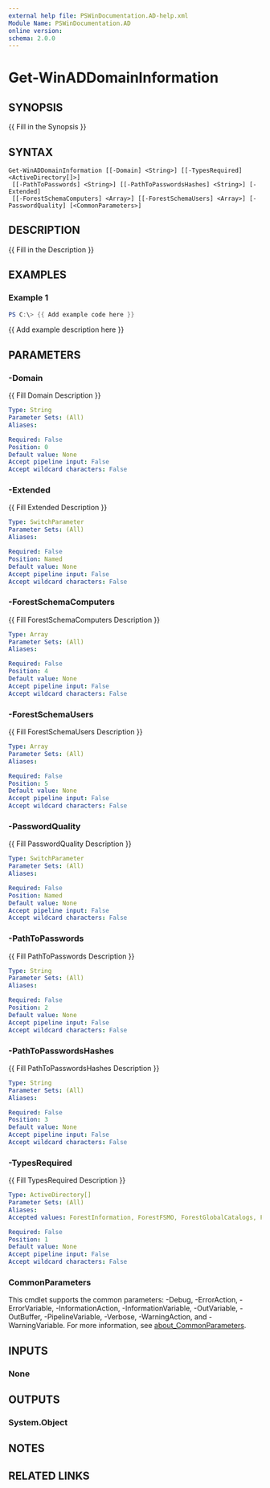 ```yaml
---
external help file: PSWinDocumentation.AD-help.xml
Module Name: PSWinDocumentation.AD
online version:
schema: 2.0.0
---
```


# Get-WinADDomainInformation

## SYNOPSIS
{{ Fill in the Synopsis }}

## SYNTAX

```
Get-WinADDomainInformation [[-Domain] <String>] [[-TypesRequired] <ActiveDirectory[]>]
 [[-PathToPasswords] <String>] [[-PathToPasswordsHashes] <String>] [-Extended]
 [[-ForestSchemaComputers] <Array>] [[-ForestSchemaUsers] <Array>] [-PasswordQuality] [<CommonParameters>]
```

## DESCRIPTION
{{ Fill in the Description }}

## EXAMPLES

### Example 1
```powershell
PS C:\> {{ Add example code here }}
```

{{ Add example description here }}

## PARAMETERS

### -Domain
{{ Fill Domain Description }}

```yaml
Type: String
Parameter Sets: (All)
Aliases:

Required: False
Position: 0
Default value: None
Accept pipeline input: False
Accept wildcard characters: False
```

### -Extended
{{ Fill Extended Description }}

```yaml
Type: SwitchParameter
Parameter Sets: (All)
Aliases:

Required: False
Position: Named
Default value: None
Accept pipeline input: False
Accept wildcard characters: False
```

### -ForestSchemaComputers
{{ Fill ForestSchemaComputers Description }}

```yaml
Type: Array
Parameter Sets: (All)
Aliases:

Required: False
Position: 4
Default value: None
Accept pipeline input: False
Accept wildcard characters: False
```

### -ForestSchemaUsers
{{ Fill ForestSchemaUsers Description }}

```yaml
Type: Array
Parameter Sets: (All)
Aliases:

Required: False
Position: 5
Default value: None
Accept pipeline input: False
Accept wildcard characters: False
```

### -PasswordQuality
{{ Fill PasswordQuality Description }}

```yaml
Type: SwitchParameter
Parameter Sets: (All)
Aliases:

Required: False
Position: Named
Default value: None
Accept pipeline input: False
Accept wildcard characters: False
```

### -PathToPasswords
{{ Fill PathToPasswords Description }}

```yaml
Type: String
Parameter Sets: (All)
Aliases:

Required: False
Position: 2
Default value: None
Accept pipeline input: False
Accept wildcard characters: False
```

### -PathToPasswordsHashes
{{ Fill PathToPasswordsHashes Description }}

```yaml
Type: String
Parameter Sets: (All)
Aliases:

Required: False
Position: 3
Default value: None
Accept pipeline input: False
Accept wildcard characters: False
```

### -TypesRequired
{{ Fill TypesRequired Description }}

```yaml
Type: ActiveDirectory[]
Parameter Sets: (All)
Aliases:
Accepted values: ForestInformation, ForestFSMO, ForestGlobalCatalogs, ForestOptionalFeatures, ForestUPNSuffixes, ForestSPNSuffixes, ForestSites, ForestSites1, ForestSites2, ForestSubnets, ForestSubnets1, ForestSubnets2, ForestSiteLinks, ForestDomainControllers, ForestRootDSE, ForestSchemaPropertiesUsers, ForestSchemaPropertiesComputers, DomainRootDSE, DomainRIDs, DomainAuthenticationPolicies, DomainAuthenticationPolicySilos, DomainCentralAccessPolicies, DomainCentralAccessRules, DomainClaimTransformPolicies, DomainClaimTypes, DomainFineGrainedPolicies, DomainFineGrainedPoliciesUsers, DomainFineGrainedPoliciesUsersExtended, DomainGUIDS, DomainDNSSRV, DomainDNSA, DomainInformation, DomainControllers, DomainFSMO, DomainDefaultPasswordPolicy, DomainGroupPolicies, DomainGroupPoliciesDetails, DomainGroupPoliciesACL, DomainOrganizationalUnits, DomainOrganizationalUnitsBasicACL, DomainOrganizationalUnitsExtendedACL, DomainContainers, DomainTrustsClean, DomainTrusts, DomainBitlocker, DomainLAPS, DomainGroupsFullList, DomainGroups, DomainGroupsMembers, DomainGroupsMembersRecursive, DomainGroupsSpecial, DomainGroupsSpecialMembers, DomainGroupsSpecialMembersRecursive, DomainGroupsPriviliged, DomainGroupsPriviligedMembers, DomainGroupsPriviligedMembersRecursive, DomainUsersFullList, DomainUsers, DomainUsersCount, DomainUsersAll, DomainUsersSystemAccounts, DomainUsersNeverExpiring, DomainUsersNeverExpiringInclDisabled, DomainUsersExpiredInclDisabled, DomainUsersExpiredExclDisabled, DomainAdministrators, DomainAdministratorsRecursive, DomainEnterpriseAdministrators, DomainEnterpriseAdministratorsRecursive, DomainComputersFullList, DomainComputersAll, DomainComputersAllCount, DomainComputers, DomainComputersCount, DomainServers, DomainServersCount, DomainComputersUnknown, DomainComputersUnknownCount, DomainPasswordDataUsers, DomainPasswordDataPasswords, DomainPasswordDataPasswordsHashes, DomainPasswordClearTextPassword, DomainPasswordClearTextPasswordEnabled, DomainPasswordClearTextPasswordDisabled, DomainPasswordLMHash, DomainPasswordEmptyPassword, DomainPasswordWeakPassword, DomainPasswordWeakPasswordEnabled, DomainPasswordWeakPasswordDisabled, DomainPasswordWeakPasswordList, DomainPasswordDefaultComputerPassword, DomainPasswordPasswordNotRequired, DomainPasswordPasswordNeverExpires, DomainPasswordAESKeysMissing, DomainPasswordPreAuthNotRequired, DomainPasswordDESEncryptionOnly, DomainPasswordDelegatableAdmins, DomainPasswordDuplicatePasswordGroups, DomainPasswordHashesWeakPassword, DomainPasswordHashesWeakPasswordEnabled, DomainPasswordHashesWeakPasswordDisabled, DomainPasswordStats

Required: False
Position: 1
Default value: None
Accept pipeline input: False
Accept wildcard characters: False
```

### CommonParameters
This cmdlet supports the common parameters: -Debug, -ErrorAction, -ErrorVariable, -InformationAction, -InformationVariable, -OutVariable, -OutBuffer, -PipelineVariable, -Verbose, -WarningAction, and -WarningVariable. For more information, see [about_CommonParameters](http://go.microsoft.com/fwlink/?LinkID=113216).

## INPUTS

### None

## OUTPUTS

### System.Object
## NOTES

## RELATED LINKS
